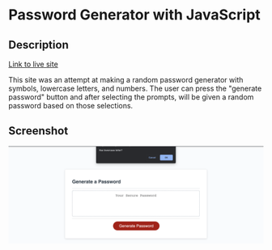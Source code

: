 # Password Generator with JavaScript

## Description
[Link to live site](https://leighasteele.github.io/js-password-gen/)


This site was an attempt at making a random password generator with symbols, lowercase letters, and numbers. The user can press the "generate password" button and after selecting the prompts, will be given a random password based on those selections.

## Screenshot
![screenshot](./screenshot.png)